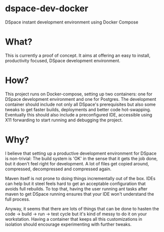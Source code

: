 # dspace-dev-docker

DSpace instant development environment using Docker Compose

# What?

This is currently a proof of concept. It aims at offering an easy to install, productivity focused, DSpace development 
environment.

# How?

This project runs on Docker-compose, setting up two containers: one for DSpace development environment and one for Postgres.
The development container should include not only all DSpace's prerequisites but also some tweaks to get faster builds,
deployments and better code hot-swapping. Eventually this should also include a preconfigured IDE, accessible using
X11 forwarding to start running and debugging the project. 

# Why?

I believe that setting up a productive development environment for DSpace is non-trivial:
The build system is 'OK' in the sense that it gets the job done, but it doen't feel right for development. A lot of files get
copied around, compressed, decompressed and compressed again.

Maven itself is not prone to doing things incrementally out of the box. IDEs can help but it steel feels hard to get an
acceptable configuration that avoids full rebuilds. To top that, having the user running ant tasks after maven to get DSpace 
running ensures that your IDE won't understand the full process.

Anyway, it seems that there are lots of things that can be done to hasten the code -> build -> run -> test cycle but it's
kind of messy to do it on your workstation. Having a container that keeps all this customizations in isolation should
encourage experimenting with further tweaks.
